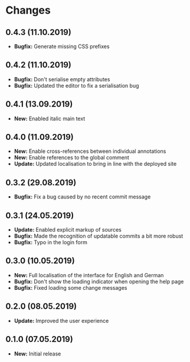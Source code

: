 # Changes

## 0.4.3 (11.10.2019)

* **Bugfix:** Generate missing CSS prefixes

## 0.4.2 (11.10.2019)

* **Bugfix:** Don't serialise empty attributes
* **Bugfix:** Updated the editor to fix a serialisation bug

## 0.4.1 (13.09.2019)

* **New:** Enabled italic main text

## 0.4.0 (11.09.2019)

* **New:** Enable cross-references between individual annotations
* **New:** Enable references to the global comment
* **Update:** Updated localisation to bring in line with the deployed site

## 0.3.2 (29.08.2019)

* **Bugfix:** Fix a bug caused by no recent commit message

## 0.3.1 (24.05.2019)

* **Update:** Enabled explicit markup of sources
* **Bugfix:** Made the recognition of updatable commits a bit more robust
* **Bugfix:** Typo in the login form

## 0.3.0 (10.05.2019)

* **New:** Full localisation of the interface for English and German
* **Bugfix:** Don't show the loading indicator when opening the help page
* **Bugfix:** Fixed loading some change messages

## 0.2.0 (08.05.2019)

* **Update:** Improved the user experience

## 0.1.0 (07.05.2019)

* **New:** Initial release
